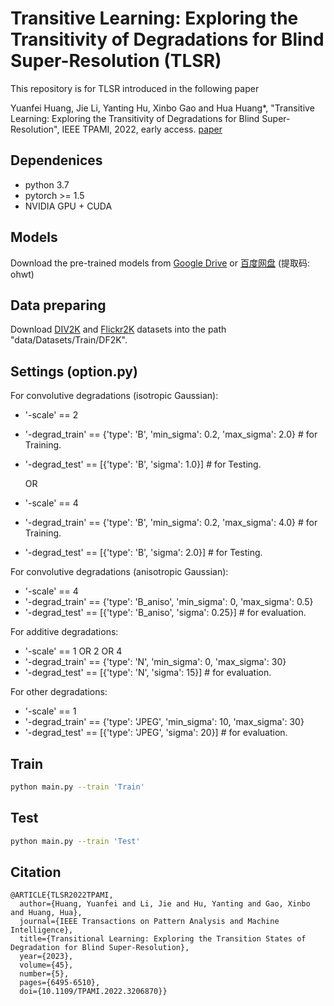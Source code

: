 # Transitive Learning: Exploring the Transitivity of Degradations for Blind Super-Resolution (TLSR)
This repository is for TLSR introduced in the following paper

Yuanfei Huang, Jie Li, Yanting Hu, Xinbo Gao and Hua Huang*, "Transitive Learning: Exploring the Transitivity of Degradations for Blind Super-Resolution", IEEE TPAMI, 2022, early access.
[paper](https://ieeexplore.ieee.org/document/9893392)
## Dependenices
* python 3.7
* pytorch >= 1.5
* NVIDIA GPU + CUDA

## Models
Download the pre-trained models from [Google Drive](https://drive.google.com/drive/folders/1UpN0Zf6mqYrj6YU9jwB5XnkGNqYjIaTI?usp=sharing) 
or [百度网盘](https://pan.baidu.com/s/1m3maDvSBRufs6rsVwhL1mQ?pwd=ohwt) (提取码: ohwt)

## Data preparing
Download [DIV2K](https://data.vision.ee.ethz.ch/cvl/DIV2K/) and [Flickr2K](https://cv.snu.ac.kr/research/EDSR/Flickr2K.tar) datasets into the path "data/Datasets/Train/DF2K". 

## Settings (option.py)
For convolutive degradations (isotropic Gaussian):
* '-scale' == 2
* '-degrad_train' == {'type': 'B', 'min_sigma': 0.2, 'max_sigma': 2.0} # for Training.
* '-degrad_test' == [{'type': 'B', 'sigma': 1.0}] # for Testing.

    OR
* '-scale' == 4
* '-degrad_train' == {'type': 'B', 'min_sigma': 0.2, 'max_sigma': 4.0} # for Training.
* '-degrad_test' == [{'type': 'B', 'sigma': 2.0}] # for Testing.

For convolutive degradations (anisotropic Gaussian):
* '-scale' == 4
* '-degrad_train' == {'type': 'B_aniso', 'min_sigma': 0, 'max_sigma': 0.5}
* '-degrad_test' == [{'type': 'B_aniso', 'sigma': 0.25}] # for evaluation.

For additive degradations:
* '-scale' == 1 OR 2 OR 4
* '-degrad_train' == {'type': 'N', 'min_sigma': 0, 'max_sigma': 30}
* '-degrad_test' == [{'type': 'N', 'sigma': 15}] # for evaluation.

For other degradations:
* '-scale' == 1
* '-degrad_train' == {'type': 'JPEG', 'min_sigma': 10, 'max_sigma': 30}
* '-degrad_test' == [{'type': 'JPEG', 'sigma': 20}] # for evaluation.

## Train
```bash
python main.py --train 'Train'
```
## Test
```bash
python main.py --train 'Test'
```
## Citation
```
@ARTICLE{TLSR2022TPAMI,
  author={Huang, Yuanfei and Li, Jie and Hu, Yanting and Gao, Xinbo and Huang, Hua},
  journal={IEEE Transactions on Pattern Analysis and Machine Intelligence}, 
  title={Transitional Learning: Exploring the Transition States of Degradation for Blind Super-Resolution}, 
  year={2023},
  volume={45},
  number={5},
  pages={6495-6510},
  doi={10.1109/TPAMI.2022.3206870}}
```

